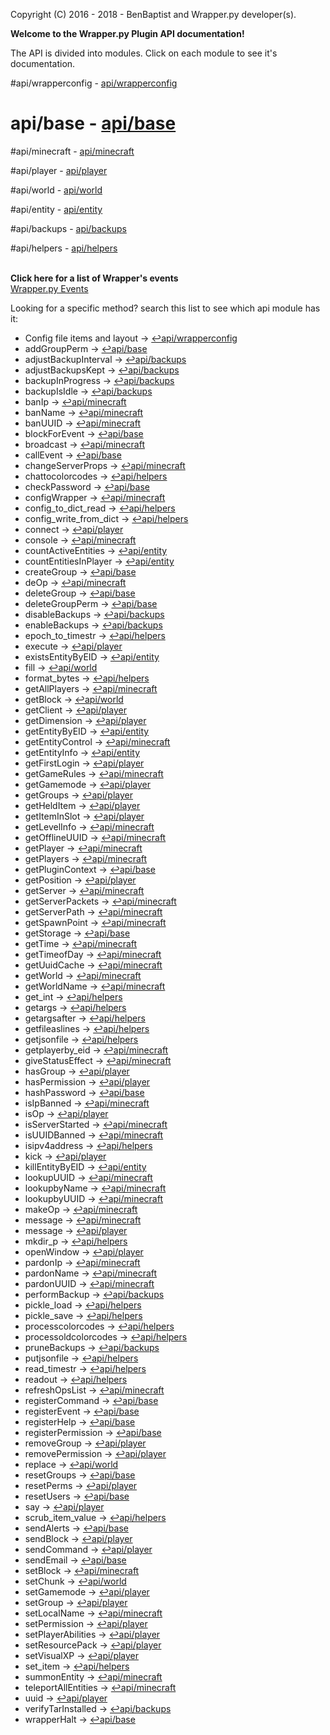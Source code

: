 Copyright (C) 2016 - 2018 - BenBaptist and Wrapper.py developer(s).

**Welcome to the Wrapper.py Plugin API documentation!**

The API is divided into modules.  Click on each module to see it's documentation.

 #api/wrapperconfig - [api/wrapperconfig](/documentation/wrapperconfig.rst)

 # api/base - [api/base](/documentation/base.rst)

 #api/minecraft - [api/minecraft](/documentation/minecraft.rst)

 #api/player - [api/player](/documentation/player.rst)

 #api/world - [api/world](/documentation/world.rst)

 #api/entity - [api/entity](/documentation/entity.rst)

 #api/backups - [api/backups](/documentation/backups.rst)

 #api/helpers - [api/helpers](/documentation/helpers.rst)

<br>**Click here for a list of Wrapper's events**<br>[Wrapper.py Events](/documentation/events.rst)<br>


Looking for a specific method?  search this list to see which api module has it:

-  Config file items and layout
 -> [↩api/wrapperconfig](#api/wrapperconfig)
-  addGroupPerm -> [↩api/base](#api/base)
-  adjustBackupInterval -> [↩api/backups](#api/backups)
-  adjustBackupsKept -> [↩api/backups](#api/backups)
-  backupInProgress -> [↩api/backups](#api/backups)
-  backupIsIdle -> [↩api/backups](#api/backups)
-  banIp -> [↩api/minecraft](#api/minecraft)
-  banName -> [↩api/minecraft](#api/minecraft)
-  banUUID -> [↩api/minecraft](#api/minecraft)
-  blockForEvent -> [↩api/base](#api/base)
-  broadcast -> [↩api/minecraft](#api/minecraft)
-  callEvent -> [↩api/base](#api/base)
-  changeServerProps -> [↩api/minecraft](#api/minecraft)
-  chattocolorcodes -> [↩api/helpers](#api/helpers)
-  checkPassword -> [↩api/base](#api/base)
-  configWrapper -> [↩api/minecraft](#api/minecraft)
-  config_to_dict_read -> [↩api/helpers](#api/helpers)
-  config_write_from_dict -> [↩api/helpers](#api/helpers)
-  connect -> [↩api/player](#api/player)
-  console -> [↩api/minecraft](#api/minecraft)
-  countActiveEntities -> [↩api/entity](#api/entity)
-  countEntitiesInPlayer -> [↩api/entity](#api/entity)
-  createGroup -> [↩api/base](#api/base)
-  deOp -> [↩api/minecraft](#api/minecraft)
-  deleteGroup -> [↩api/base](#api/base)
-  deleteGroupPerm -> [↩api/base](#api/base)
-  disableBackups -> [↩api/backups](#api/backups)
-  enableBackups -> [↩api/backups](#api/backups)
-  epoch_to_timestr -> [↩api/helpers](#api/helpers)
-  execute -> [↩api/player](#api/player)
-  existsEntityByEID -> [↩api/entity](#api/entity)
-  fill -> [↩api/world](#api/world)
-  format_bytes -> [↩api/helpers](#api/helpers)
-  getAllPlayers -> [↩api/minecraft](#api/minecraft)
-  getBlock -> [↩api/world](#api/world)
-  getClient -> [↩api/player](#api/player)
-  getDimension -> [↩api/player](#api/player)
-  getEntityByEID -> [↩api/entity](#api/entity)
-  getEntityControl -> [↩api/minecraft](#api/minecraft)
-  getEntityInfo -> [↩api/entity](#api/entity)
-  getFirstLogin -> [↩api/player](#api/player)
-  getGameRules -> [↩api/minecraft](#api/minecraft)
-  getGamemode -> [↩api/player](#api/player)
-  getGroups -> [↩api/player](#api/player)
-  getHeldItem -> [↩api/player](#api/player)
-  getItemInSlot -> [↩api/player](#api/player)
-  getLevelInfo -> [↩api/minecraft](#api/minecraft)
-  getOfflineUUID -> [↩api/minecraft](#api/minecraft)
-  getPlayer -> [↩api/minecraft](#api/minecraft)
-  getPlayers -> [↩api/minecraft](#api/minecraft)
-  getPluginContext -> [↩api/base](#api/base)
-  getPosition -> [↩api/player](#api/player)
-  getServer -> [↩api/minecraft](#api/minecraft)
-  getServerPackets -> [↩api/minecraft](#api/minecraft)
-  getServerPath -> [↩api/minecraft](#api/minecraft)
-  getSpawnPoint -> [↩api/minecraft](#api/minecraft)
-  getStorage -> [↩api/base](#api/base)
-  getTime -> [↩api/minecraft](#api/minecraft)
-  getTimeofDay -> [↩api/minecraft](#api/minecraft)
-  getUuidCache -> [↩api/minecraft](#api/minecraft)
-  getWorld -> [↩api/minecraft](#api/minecraft)
-  getWorldName -> [↩api/minecraft](#api/minecraft)
-  get_int -> [↩api/helpers](#api/helpers)
-  getargs -> [↩api/helpers](#api/helpers)
-  getargsafter -> [↩api/helpers](#api/helpers)
-  getfileaslines -> [↩api/helpers](#api/helpers)
-  getjsonfile -> [↩api/helpers](#api/helpers)
-  getplayerby_eid -> [↩api/minecraft](#api/minecraft)
-  giveStatusEffect -> [↩api/minecraft](#api/minecraft)
-  hasGroup -> [↩api/player](#api/player)
-  hasPermission -> [↩api/player](#api/player)
-  hashPassword -> [↩api/base](#api/base)
-  isIpBanned -> [↩api/minecraft](#api/minecraft)
-  isOp -> [↩api/player](#api/player)
-  isServerStarted -> [↩api/minecraft](#api/minecraft)
-  isUUIDBanned -> [↩api/minecraft](#api/minecraft)
-  isipv4address -> [↩api/helpers](#api/helpers)
-  kick -> [↩api/player](#api/player)
-  killEntityByEID -> [↩api/entity](#api/entity)
-  lookupUUID -> [↩api/minecraft](#api/minecraft)
-  lookupbyName -> [↩api/minecraft](#api/minecraft)
-  lookupbyUUID -> [↩api/minecraft](#api/minecraft)
-  makeOp -> [↩api/minecraft](#api/minecraft)
-  message -> [↩api/minecraft](#api/minecraft)
-  message -> [↩api/player](#api/player)
-  mkdir_p -> [↩api/helpers](#api/helpers)
-  openWindow -> [↩api/player](#api/player)
-  pardonIp -> [↩api/minecraft](#api/minecraft)
-  pardonName -> [↩api/minecraft](#api/minecraft)
-  pardonUUID -> [↩api/minecraft](#api/minecraft)
-  performBackup -> [↩api/backups](#api/backups)
-  pickle_load -> [↩api/helpers](#api/helpers)
-  pickle_save -> [↩api/helpers](#api/helpers)
-  processcolorcodes -> [↩api/helpers](#api/helpers)
-  processoldcolorcodes -> [↩api/helpers](#api/helpers)
-  pruneBackups -> [↩api/backups](#api/backups)
-  putjsonfile -> [↩api/helpers](#api/helpers)
-  read_timestr -> [↩api/helpers](#api/helpers)
-  readout -> [↩api/helpers](#api/helpers)
-  refreshOpsList -> [↩api/minecraft](#api/minecraft)
-  registerCommand -> [↩api/base](#api/base)
-  registerEvent -> [↩api/base](#api/base)
-  registerHelp -> [↩api/base](#api/base)
-  registerPermission -> [↩api/base](#api/base)
-  removeGroup -> [↩api/player](#api/player)
-  removePermission -> [↩api/player](#api/player)
-  replace -> [↩api/world](#api/world)
-  resetGroups -> [↩api/base](#api/base)
-  resetPerms -> [↩api/player](#api/player)
-  resetUsers -> [↩api/base](#api/base)
-  say -> [↩api/player](#api/player)
-  scrub_item_value -> [↩api/helpers](#api/helpers)
-  sendAlerts -> [↩api/base](#api/base)
-  sendBlock -> [↩api/player](#api/player)
-  sendCommand -> [↩api/player](#api/player)
-  sendEmail -> [↩api/base](#api/base)
-  setBlock -> [↩api/minecraft](#api/minecraft)
-  setChunk -> [↩api/world](#api/world)
-  setGamemode -> [↩api/player](#api/player)
-  setGroup -> [↩api/player](#api/player)
-  setLocalName -> [↩api/minecraft](#api/minecraft)
-  setPermission -> [↩api/player](#api/player)
-  setPlayerAbilities -> [↩api/player](#api/player)
-  setResourcePack -> [↩api/player](#api/player)
-  setVisualXP -> [↩api/player](#api/player)
-  set_item -> [↩api/helpers](#api/helpers)
-  summonEntity -> [↩api/minecraft](#api/minecraft)
-  teleportAllEntities -> [↩api/minecraft](#api/minecraft)
-  uuid -> [↩api/player](#api/player)
-  verifyTarInstalled -> [↩api/backups](#api/backups)
-  wrapperHalt -> [↩api/base](#api/base)

